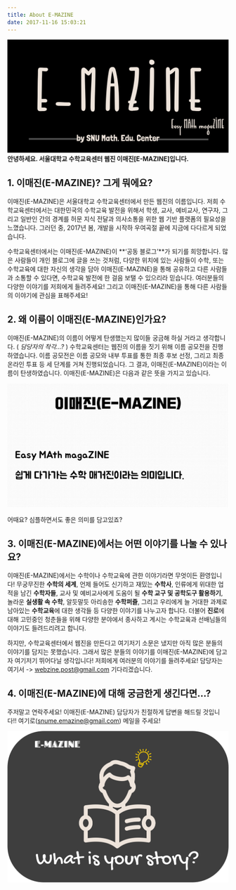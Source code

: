 ```yaml
---
title: About E-MAZINE
date: 2017-11-16 15:03:21
---
```

![emazinelogo](emazinelogo.png)
**안녕하세요. 서울대학교 수학교육센터 웹진 이매진[E-MAZINE]입니다.**

## 1. 이매진(E-MAZINE)? 그게 뭐에요?

이매진(E-MAZINE)은 서울대학교 수학교육센터에서 만든 웹진의 이름입니다. 저희 수학교육센터에서는 대한민국의 수학교육 발전을 위해서 학생, 교사, 예비교사, 연구자, 그리고 일반인 간의 경계를 허문 지식 전달과 의사소통을 위한 웹 기반 플랫폼의 필요성을 느꼈습니다. 그러던 중, 2017년 봄, 개발을 시작하 우여곡절 끝에 지금에 다다르게 되었습니다.

수학교육센터에서는 이매진(E-MAZINE)이 **‘공동 블로그’**가 되기를 희망합니다. 많은 사람들이 개인 블로그에 글을 쓰는 것처럼, 다양한 위치에 있는 사람들이 수학, 또는 수학교육에 대한 자신의 생각을 담아 이매진(E-MAZINE)을 통해 공유하고 다른 사람들과 소통할 수 있다면, 수학교육 발전에 한 걸음 보탤 수 있으리라 믿습니다. 여러분들의 다양한 이야기를 저희에게 들려주세요! 그리고 이매진(E-MAZINE)을 통해 다른 사람들의 이야기에 관심을 표해주세요!


## 2. 왜 이름이 이매진(E-MAZINE)인가요?

이매진(E-MAZINE)의 이름이 어떻게 탄생했는지 많이들 궁금해 하실 거라고 생각합니다. ( *담당자의 착각…?* ) 수학교육센터는 웹진의 이름을 짓기 위해 이름 공모전을 진행하였습니다. 이름 공모전은 이름 공모와 내부 투표를 통한 최종 후보 선정, 그리고 최종 온라인 투표 등 세 단계를 거쳐 진행되었습니다. 그 결과, 이매진(E-MAZINE)이라는 이름이 탄생하였습니다. 이매진(E-MAZINE)은 다음과 같은 뜻을 가지고 있습니다.

![emazine](emazine.png)

어때요? 심플하면서도 좋은 의미를 담고있죠?

## 3. 이매진(E-MAZINE)에서는 어떤 이야기를 나눌 수 있나요?

이매진(E-MAZINE)에서는 수학이나 수학교육에 관한 이야기라면 무엇이든 환영입니다! 무궁무진한 **수학의 세계**, 언제 들어도 신기하고 재밌는 **수학사**, 인류에게 위대한 업적을 남긴 **수학자들**, 교사 및 예비교사에게 도움이 될 **수학 교구 및 공학도구 활용하기**, 놀라운 **실생활 속 수학**, 알듯말듯 아리송한 **수학퍼즐**, 그리고 우리에게 늘 거대한 과제로 남아있는 **수학교육**에 대한 생각들 등 다양한 이야기를 나누고자 합니다. 더불어 **진로**에 대해 고민중인 청춘들을 위해 다양한 분야에서 종사하고 계시는 수학교육과 선배님들의 이야기도 들려드리려고 합니다.

하지만, 수학교육센터에서 웹진을 만든다고 여기저기 소문은 냈지만 아직 많은 분들의 이야기를 담지는 못했습니다. 그래서 많은 분들의 이야기를 이매진(E-MAZINE)에 담고자 여기저기 뛰어다닐 생각입니다! 저희에게 여러분의 이야기를 들려주세요! 담당자는 여기서 -> [webzine.post@gmail.com](mailto:webzine.post@gmail.com) 기다리겠습니다.


## 4. 이매진(E-MAZINE)에 대해 궁금한게 생긴다면...?

주저말고 연락주세요! 이매진(E-MAZINE) 담당자가 친절하게 답변을 해드릴 것입니다!! 여기로([snume.emazine@gmail.com](mailto:snume.emazine@gmail.com)) 메일을 주세요!

![whatisyour](whatisyour.png)
